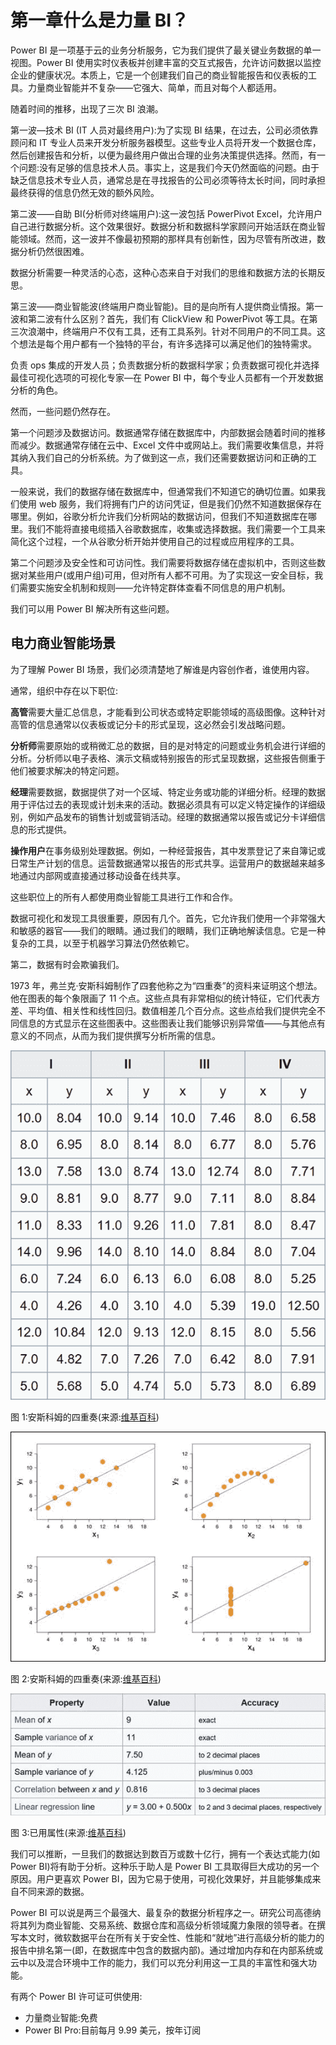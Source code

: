 # 第一章什么是力量 BI？

Power BI 是一项基于云的业务分析服务，它为我们提供了最关键业务数据的单一视图。Power BI 使用实时仪表板并创建丰富的交互式报告，允许访问数据以监控企业的健康状况。本质上，它是一个创建我们自己的商业智能报告和仪表板的工具。力量商业智能并不复杂——它强大、简单，而且对每个人都适用。

随着时间的推移，出现了三次 BI 浪潮。

第一波—技术 BI (IT 人员对最终用户):为了实现 BI 结果，在过去，公司必须依靠顾问和 IT 专业人员来开发分析服务器模型。这些专业人员将开发一个数据仓库，然后创建报告和分析，以便为最终用户做出合理的业务决策提供选择。然而，有一个问题:没有足够的信息技术人员。事实上，这是我们今天仍然面临的问题。由于缺乏信息技术专业人员，通常总是在寻找报告的公司必须等待太长时间，同时承担最终获得的信息仍然无效的额外风险。

第二波——自助 BI(分析师对终端用户):这一波包括 PowerPivot Excel，允许用户自己进行数据分析。这个效果很好。数据分析和数据科学家顾问开始活跃在商业智能领域。然而，这一波并不像最初预期的那样具有创新性，因为尽管有所改进，数据分析仍然很困难。

数据分析需要一种灵活的心态，这种心态来自于对我们的思维和数据方法的长期反思。

第三波——商业智能波(终端用户商业智能)。目的是向所有人提供商业情报。第一波和第二波有什么区别？首先，我们有 ClickView 和 PowerPivot 等工具。在第三次浪潮中，终端用户不仅有工具，还有工具系列。针对不同用户的不同工具。这个想法是每个用户都有一个独特的平台，有许多选择可以满足他们的独特需求。

负责 ops 集成的开发人员；负责数据分析的数据科学家；负责数据可视化并选择最佳可视化选项的可视化专家—在 Power BI 中，每个专业人员都有一个开发数据分析的角色。

然而，一些问题仍然存在。

第一个问题涉及数据访问。数据通常存储在数据库中，内部数据会随着时间的推移而减少。数据通常存储在云中、Excel 文件中或网站上。我们需要收集信息，并将其纳入我们自己的分析系统。为了做到这一点，我们还需要数据访问和正确的工具。

一般来说，我们的数据存储在数据库中，但通常我们不知道它的确切位置。如果我们使用 web 服务，我们将拥有门户的访问凭证，但是我们仍然不知道数据保存在哪里。例如，谷歌分析允许我们分析网站的数据访问，但我们不知道数据库在哪里。我们不能将直接电缆插入谷歌数据库，收集或选择数据。我们需要一个工具来简化这个过程，一个从谷歌分析开始并使用自己的过程或应用程序的工具。

第二个问题涉及安全性和可访问性。我们需要将数据存储在虚拟机中，否则这些数据对某些用户(或用户组)可用，但对所有人都不可用。为了实现这一安全目标，我们需要实施安全机制和规则——允许特定群体查看不同信息的用户机制。

我们可以用 Power BI 解决所有这些问题。

## 电力商业智能场景

为了理解 Power BI 场景，我们必须清楚地了解谁是内容创作者，谁使用内容。

通常，组织中存在以下职位:

**高管**需要大量汇总信息，才能看到公司状态或特定职能领域的高级图像。这种针对高管的信息通常以仪表板或记分卡的形式呈现，这必然会引发战略问题。

**分析师**需要原始的或稍微汇总的数据，目的是对特定的问题或业务机会进行详细的分析。分析师以电子表格、演示文稿或特别报告的形式呈现数据，这些报告侧重于他们被要求解决的特定问题。

**经理**需要数据，数据提供了对一个区域、特定业务或功能的详细分析。经理的数据用于评估过去的表现或计划未来的活动。数据必须具有可以定义特定操作的详细级别，例如产品发布的销售计划或营销活动。经理的数据通常以报告或记分卡详细信息的形式提供。

**操作用户**在事务级别处理数据。例如，一种经营报告，其中发票登记了来自簿记或日常生产计划的信息。运营数据通常以报告的形式共享。运营用户的数据越来越多地通过内部网或直接通过移动设备在线共享。

这些职位上的所有人都使用商业智能工具进行工作和合作。

数据可视化和发现工具很重要，原因有几个。首先，它允许我们使用一个非常强大和敏感的器官——我们的眼睛。通过我们的眼睛，我们正确地解读信息。它是一种复杂的工具，以至于机器学习算法仍然依赖它。

第二，数据有时会欺骗我们。

1973 年，弗兰克·安斯科姆制作了四套他称之为“四重奏”的资料来证明这个想法。他在图表的每个象限画了 11 个点。这些点具有非常相似的统计特征，它们代表方差、平均值、相关性和线性回归。数值相差几个百分点。这些点给我们提供完全不同信息的方式显示在这些图表中。这些图表让我们能够识别异常值——与其他点有意义的不同点，从而为我们提供撰写分析所需的信息。

![](img/image001.png)

图 1:安斯科姆的四重奏(来源:[维基百科](https://en.wikipedia.org/wiki/Anscombe%27s_quartet))

![](img/image002.jpg)

图 2:安斯科姆的四重奏(来源:[维基百科](https://en.wikipedia.org/wiki/Anscombe%27s_quartet))

![](img/image003.jpg)

图 3:已用属性(来源:[维基百科](https://en.wikipedia.org/wiki/Anscombe%27s_quartet))

我们可以推断，一旦我们的数据达到数百万或数十亿行，拥有一个表达式能力(如 Power BI)将有助于分析。这种乐于助人是 Power BI 工具取得巨大成功的另一个原因。用户更喜欢 Power BI，因为它易于使用，可视化效果好，并且能够集成来自不同来源的数据。

Power BI 可以说是两三个最强大、最复杂的数据分析程序之一。研究公司高德纳将其列为商业智能、交易系统、数据仓库和高级分析领域魔力象限的领导者。在撰写本文时，微软数据平台在所有关于安全性、性能和“就地”进行高级分析的能力的报告中排名第一(即，在数据库中包含的数据内部)。通过增加内存和在内部系统或云中以及混合环境中工作的能力，我们可以充分利用这一工具的丰富性和强大功能。

有两个 Power BI 许可证可供使用:

*   力量商业智能:免费
*   Power BI Pro:目前每月 9.99 美元，按年订阅